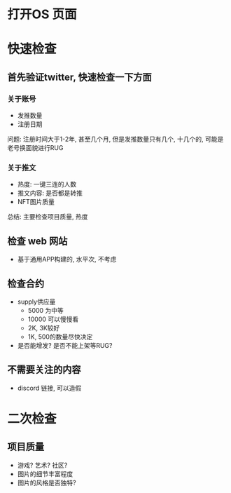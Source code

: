 
# 打开OS 页面

# 快速检查

## 首先验证twitter, 快速检查一下方面

### 关于账号
- 发推数量
- 注册日期

问题: 注册时间大于1-2年, 甚至几个月, 但是发推数量只有几个, 十几个的, 可能是老号换面貌进行RUG

### 关于推文
- 热度: 一键三连的人数
- 推文内容: 是否都是转推
- NFT图片质量

总结: 主要检查项目质量, 热度

## 检查 web 网站
- 基于通用APP构建的, 水平次, 不考虑

## 检查合约
- supply供应量
  - 5000 为中等
  - 10000 可以慢慢看
  - 2K, 3K较好
  - 1K, 500的数量尽快决定
- 是否能增发? 是否不能上架等RUG?

## 不需要关注的内容
- discord 链接, 可以造假


# 二次检查

## 项目质量
- 游戏? 艺术? 社区? 
- 图片的细节丰富程度
- 图片的风格是否独特? 


